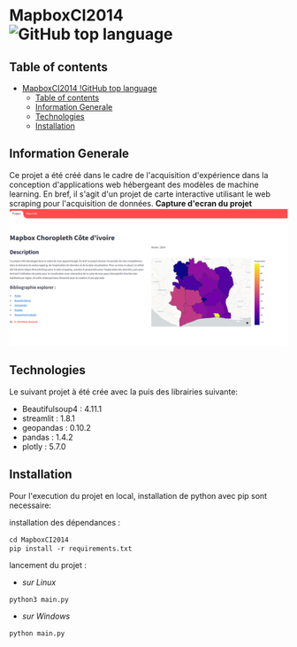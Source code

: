 # MapboxCI2014 ![GitHub top language](https://img.shields.io/github/languages/top/Devrezard/MapboxCI2014?color=yellow)

## Table of contents
- [MapboxCI2014 !GitHub top language](#mapboxci2014-)
  - [Table of contents](#table-of-contents)
  - [Information Generale](#information-generale)
  - [Technologies](#technologies)
  - [Installation](#installation)

## Information Generale
Ce projet a été créé dans le cadre de l'acquisition d'expérience dans la conception d'applications web hébergeant des modèles de machine learning. En bref, il s'agit d'un projet de carte interactive utilisant le web scraping pour l'acquisition de données.
**Capture d'ecran du projet**
![Image](/mapbox.png)
	
## Technologies
Le suivant projet à été crée avec la puis des librairies suivante:
* Beautifulsoup4 : 4.11.1
* streamlit : 1.8.1
* geopandas : 0.10.2
* pandas : 1.4.2
* plotly : 5.7.0
	
## Installation
Pour l'execution du projet en local, installation de python avec pip sont necessaire:

installation des dépendances :

```
cd MapboxCI2014
pip install -r requirements.txt
```

lancement du projet :

- *sur Linux*

```
python3 main.py
```
- *sur Windows*

```
python main.py
```
